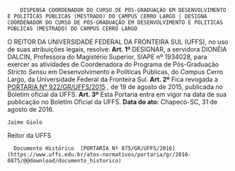         DISPENSA COORDENADOR DO CURSO DE PÓS-GRADUAÇÃO EM DESENVOLVIMENTO E POLITÍCAS PÚBLICAS (MESTRADO) DO CAMPUS CERRO LARGO | DESIGNA COORDENADOR DO CURSO DE PÓS-GRADUAÇÃO EM DESENVOLVIMENTO E POLITÍCAS PÚBLICAS (MESTRADO) DO CAMPUS CERRO LARGO  

 O REITOR DA UNIVERSIDADE FEDERAL DA FRONTEIRA SUL (UFFS), no uso de suas atribuições legais, resolve:   **Art. 1º** DESIGNAR, a servidora DIONÉIA DALCIN, Professora do Magistério Superior, SIAPE nº 1934028, para exercer as atividades de Coordenadora do Programa de Pós-Graduação *Stricto Sensu* em Desenvolvimento e Políticas Públicas, do *Campus* Cerro Largo, da Universidade Federal da Fronteira Sul.   **Art. 2º** Fica revogada a [PORTARIA Nº 922/GR/UFFS/2015](https://www.uffs.edu.br/atos-normativos/portaria/gr/2015-0922)  , de 19 de agosto de 2015, publicada no Boletim oficial da UFFS.   **Art. 3º** Esta Portaria entra em vigor na data de sua publicação no Boletim Oficial da UFFS.      **Data do ato:** Chapecó-SC, 31 de agosto de 2016.   
 

    Jaime Giolo   
 Reitor da UFFS 

      Documento Histórico  [PORTARIA Nº 875/GR/UFFS/2016](https://www.uffs.edu.br/atos-normativos/portaria/gr/2016-0875/@@download/documento_historico)     
      